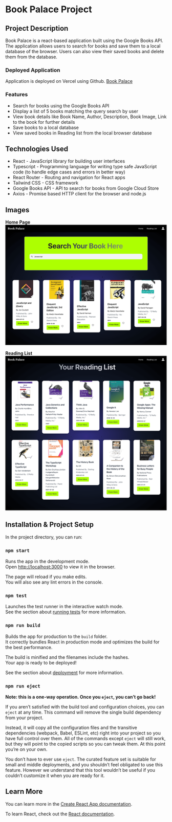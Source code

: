 # Book Palace Project

## Project Description
Book Palace is a react-based application built using the Google Books API. The application allows users to search for books and save them to a local database of the browser. Users can also view their saved books and delete them from the database.

### Deployed Application
Application is deployed on Vercel using Github.
[Book Palace](https://bookpalace.vercel.app/)


### Features

* Search for books using the Google Books API
* Display a list of 5 books matching the query search by user
* View book details like Book Name, Author, Description, Book Image, Link to the book for further details
* Save books to a local database
* View saved books in Reading list from the local browser database

## Technologies Used

* React - JavaScript library for building user interfaces
* Typescript - Programming language for writing type safe JavaScript code (to handle edge cases and errors in better way)
* React Router - Routing and navigation for React apps
* Tailwind CSS - CSS framework
* Google Books API - API to search for books from Google Cloud Store
* Axios - Promise based HTTP client for the browser and node.js

## Images

**Home Page**
![Home Page Image](/images/bookPalace-1.png)

**Reading List**
![Reading List Image](/images/bookPalace-2.png)

## Installation & Project Setup

In the project directory, you can run:

### `npm start`

Runs the app in the development mode.\
Open [http://localhost:3000](http://localhost:3000) to view it in the browser.

The page will reload if you make edits.\
You will also see any lint errors in the console.

### `npm test`

Launches the test runner in the interactive watch mode.\
See the section about [running tests](https://facebook.github.io/create-react-app/docs/running-tests) for more information.

### `npm run build`

Builds the app for production to the `build` folder.\
It correctly bundles React in production mode and optimizes the build for the best performance.

The build is minified and the filenames include the hashes.\
Your app is ready to be deployed!

See the section about [deployment](https://facebook.github.io/create-react-app/docs/deployment) for more information.

### `npm run eject`

**Note: this is a one-way operation. Once you `eject`, you can’t go back!**

If you aren’t satisfied with the build tool and configuration choices, you can `eject` at any time. This command will remove the single build dependency from your project.

Instead, it will copy all the configuration files and the transitive dependencies (webpack, Babel, ESLint, etc) right into your project so you have full control over them. All of the commands except `eject` will still work, but they will point to the copied scripts so you can tweak them. At this point you’re on your own.

You don’t have to ever use `eject`. The curated feature set is suitable for small and middle deployments, and you shouldn’t feel obligated to use this feature. However we understand that this tool wouldn’t be useful if you couldn’t customize it when you are ready for it.

## Learn More

You can learn more in the [Create React App documentation](https://facebook.github.io/create-react-app/docs/getting-started).

To learn React, check out the [React documentation](https://reactjs.org/).
